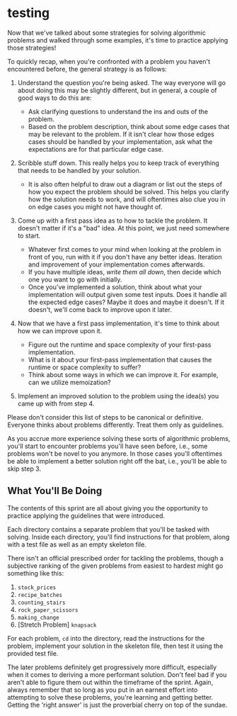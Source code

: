 # testing

Now that we've talked about some strategies for solving algorithmic problems and walked through some examples, it's time to practice applying those strategies!

To quickly recap, when you're confronted with a problem you haven't encountered before, the general strategy is as follows:

1. Understand the question you're being asked. The way everyone will go about doing this may be slightly different, but in general, a couple of good ways to do this are:

   - Ask clarifying questions to understand the ins and outs of the problem.
   - Based on the problem description, think about some edge cases that may be relevant to the problem. If it isn't clear how those edges cases should be handled by your implementation, ask what the expectations are for that particular edge case.

2. Scribble stuff down. This really helps you to keep track of everything that needs to be handled by your solution.

   - It is also often helpful to draw out a diagram or list out the steps of how you expect the problem should be solved. This helps you clarify how the solution needs to work, and will oftentimes also clue you in on edge cases you might not have thought of.

3. Come up with a first pass idea as to how to tackle the problem. It doesn't matter if it's a "bad" idea. At this point, we just need somewhere to start.

   - Whatever first comes to your mind when looking at the problem in front of you, run with it if you don't have any better ideas. Iteration and improvement of your implementation comes afterwards.
   - If you have multiple ideas, _write them all down_, then decide which one you want to go with initially.
   - Once you've implemented a solution, think about what your implementation will output given some test inputs. Does it handle all the expected edge cases? Maybe it does and maybe it doesn't. If it doesn't, we'll come back to improve upon it later.

4. Now that we have a first pass implementation, it's time to think about how we can improve upon it.

   - Figure out the runtime and space complexity of your first-pass implementation.
   - What is it about your first-pass implementation that causes the runtime or space complexity to suffer?
   - Think about some ways in which we can improve it. For example, can we utilize memoization?

5. Implement an improved solution to the problem using the idea(s) you came up with from step 4.

Please don't consider this list of steps to be canonical or definitive. Everyone thinks about problems differently. Treat them only as guidelines.

As you accrue more experience solving these sorts of algorithmic problems, you'll start to encounter problems you'll have seen before, i.e., some problems won't be novel to you anymore. In those cases you'll oftentimes be able to implement a better solution right off the bat, i.e., you'll be able to skip step 3.

## What You'll Be Doing

The contents of this sprint are all about giving you the opportunity to practice applying the guidelines that were introduced.

Each directory contains a separate problem that you'll be tasked with solving. Inside each directory, you'll find instructions for that problem, along with a test file as well as an empty skeleton file.

There isn't an official prescribed order for tackling the problems, though a subjective ranking of the given problems from easiest to hardest might go something like this:

1.  `stock_prices`
2.  `recipe_batches`
3.  `counting_stairs`
4.  `rock_paper_scissors`
5.  `making_change`
6.  [Stretch Problem] `knapsack`

For each problem, `cd` into the directory, read the instructions for the problem, implement your solution in the skeleton file, then test it using the provided test file.

The later problems definitely get progressively more difficult, especially when it comes to deriving a more performant solution. Don't feel bad if you aren't able to figure them out within the timeframe of the sprint. Again, always remember that so long as you put in an earnest effort into attempting to solve these problems, you're learning and getting better. Getting the 'right answer' is just the proverbial cherry on top of the sundae.
